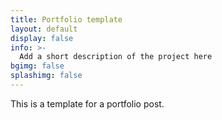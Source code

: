 ```yaml
---
title: Portfolio template
layout: default
display: false
info: >-
  Add a short description of the project here
bgimg: false
splashimg: false
---
```


This is a template for a portfolio post.
